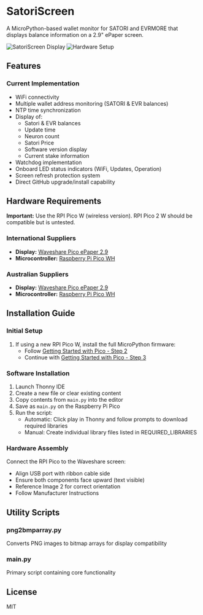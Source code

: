 # SatoriScreen

A MicroPython-based wallet monitor for SATORI and EVRMORE that displays balance information on a 2.9" ePaper screen.

![SatoriScreen Display](https://github.com/user-attachments/assets/2dd0aa0c-9475-4713-9e83-1dfcc2ac9d4a)
![Hardware Setup](https://github.com/user-attachments/assets/a9ccd19b-12fa-40ab-a175-4300ae388b45)

## Features

### Current Implementation
- WiFi connectivity
- Multiple wallet address monitoring (SATORI & EVR balances)
- NTP time synchronization
- Display of:
  - Satori & EVR balances
  - Update time
  - Neuron count
  - Satori Price
  - Software version display
  - Current stake information
- Watchdog implementation
- Onboard LED status indicators (WiFi, Updates, Operation)
- Screen refresh protection system
- Direct GitHub upgrade/install capability

## Hardware Requirements

**Important:** Use the RPI Pico W (wireless version). RPI Pico 2 W should be compatible but is untested.

### International Suppliers
- **Display:** [Waveshare Pico ePaper 2.9](https://www.waveshare.com/pico-epaper-2.9.htm)
- **Microcontroller:** [Raspberry Pi Pico WH](https://www.waveshare.com/raspberry-pi-pico-w.htm?sku=23104)

### Australian Suppliers
- **Display:** [Waveshare Pico ePaper 2.9](https://core-electronics.com.au/waveshare-2-9inch-e-paper-module-for-raspberry-pi-pico-296x128-black-white.html)
- **Microcontroller:** [Raspberry Pi Pico WH](https://core-electronics.com.au/raspberry-pi-pico-wh.html)

## Installation Guide

### Initial Setup
1. If using a new RPI Pico W, install the full MicroPython firmware:
   - Follow [Getting Started with Pico - Step 2](https://projects.raspberrypi.org/en/projects/getting-started-with-the-pico/2)
   - Continue with [Getting Started with Pico - Step 3](https://projects.raspberrypi.org/en/projects/getting-started-with-the-pico/3)

### Software Installation
1. Launch Thonny IDE
2. Create a new file or clear existing content
3. Copy contents from `main.py` into the editor
4. Save as `main.py` on the Raspberry Pi Pico
5. Run the script:
   - Automatic: Click play in Thonny and follow prompts to download required libraries
   - Manual: Create individual library files listed in REQUIRED_LIBRARIES

### Hardware Assembly
Connect the RPI Pico to the Waveshare screen:
- Align USB port with ribbon cable side
- Ensure both components face upward (text visible)
- Reference Image 2 for correct orientation
- Follow Manufacturer Instructions

## Utility Scripts

### png2bmparray.py
Converts PNG images to bitmap arrays for display compatibility

### main.py
Primary script containing core functionality

## License
MIT
